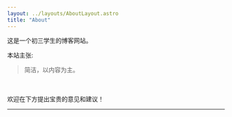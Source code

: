 ```yaml
---
layout: ../layouts/AboutLayout.astro
title: "About"
---
```


这是一个初三学生的博客网站。  
  
本站主张:   
> 简洁，以内容为主。    

<br><br>
欢迎在下方提出宝贵的意见和建议！
<hr>
